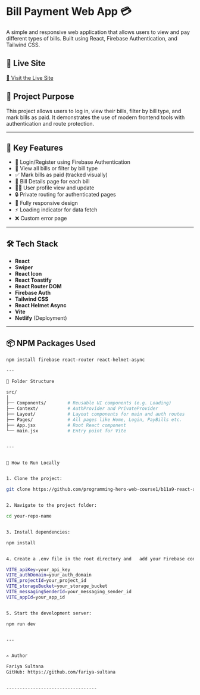 # Bill Payment Web App 💳

A simple and responsive web application that allows users to view and pay different types of bills. Built using React, Firebase Authentication, and Tailwind CSS.

## 🔗 Live Site  
[🔗 Visit the Live Site]()

## 📌 Project Purpose

This project allows users to log in, view their bills, filter by bill type, and mark bills as paid. It demonstrates the use of modern frontend tools with authentication and route protection.

---

## 🚀 Key Features

- 🔐 Login/Register using Firebase Authentication
- 📄 View all bills or filter by bill type
- ✅ Mark bills as paid (tracked visually)
- 🧾 Bill Details page for each bill
- 🧑‍💼 User profile view and update
- 🔒 Private routing for authenticated pages
- 📱 Fully responsive design
- ⚡ Loading indicator for data fetch
- ❌ Custom error page

---

## 🛠️ Tech Stack

- **React**
- **Swiper**
- **React Icon**
- **React Toastify**
- **React Router DOM**
- **Firebase Auth**
- **Tailwind CSS**
- **React Helmet Async**
- **Vite**
- **Netlify** (Deployment)

---

## 📦 NPM Packages Used

```bash
npm install firebase react-router react-helmet-async

---

📁 Folder Structure

src/
│
├── Components/        # Reusable UI components (e.g. Loading)
├── Context/           # AuthProvider and PrivateProvider
├── Layout/            # Layout components for main and auth routes
├── Pages/             # All pages like Home, Login, PayBills etc.
├── App.jsx            # Root React component
└── main.jsx           # Entry point for Vite


---


🧪 How to Run Locally


1. Clone the project:

git clone https://github.com/programming-hero-web-course1/b11a9-react-authentication-fariya-sultana


2. Navigate to the project folder:

cd your-repo-name


3. Install dependencies:

npm install


4. Create a .env file in the root directory and   add your Firebase config:

VITE_apiKey=your_api_key
VITE_authDomain=your_auth_domain
VITE_projectId=your_project_id
VITE_storageBucket=your_storage_bucket
VITE_messagingSenderId=your_messaging_sender_id
VITE_appId=your_app_id


5. Start the development server:

npm run dev


---


✍️ Author

Fariya Sultana
GitHub: https://github.com/fariya-sultana


----------------------------------





